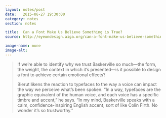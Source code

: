 ```yaml
---
layout: notes/post
date:   2015-06-27 19:30:00
category: notes
section: notes

title:  Can a Font Make Us Believe Something is True?
source: http://eyeondesign.aiga.org/can-a-font-make-us-believe-something-is-true/

image-name: none
image-alt:
---
```


> If we’re able to identify why we trust Baskerville so much—the form, the weight, the context in which it’s presented—is it possible to design a font to achieve certain emotional effects?  
>  
> Bierut likens the reaction to typefaces to the way a voice can impact the way we perceive what’s been spoken. “In a way, typefaces are the graphic equivalent of the human voice, and each voice has a specific timbre and accent,” he says. “In my mind, Baskerville speaks with a calm, confidence-inspiring English accent, sort of like Colin Firth. No wonder it’s so trustworthy.”  